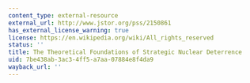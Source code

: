 ```yaml
---
content_type: external-resource
external_url: http://www.jstor.org/pss/2150861
has_external_license_warning: true
license: https://en.wikipedia.org/wiki/All_rights_reserved
status: ''
title: The Theoretical Foundations of Strategic Nuclear Deterrence
uid: 7be438ab-3ac3-4ff5-a7aa-07884e8f4da9
wayback_url: ''
---
```

